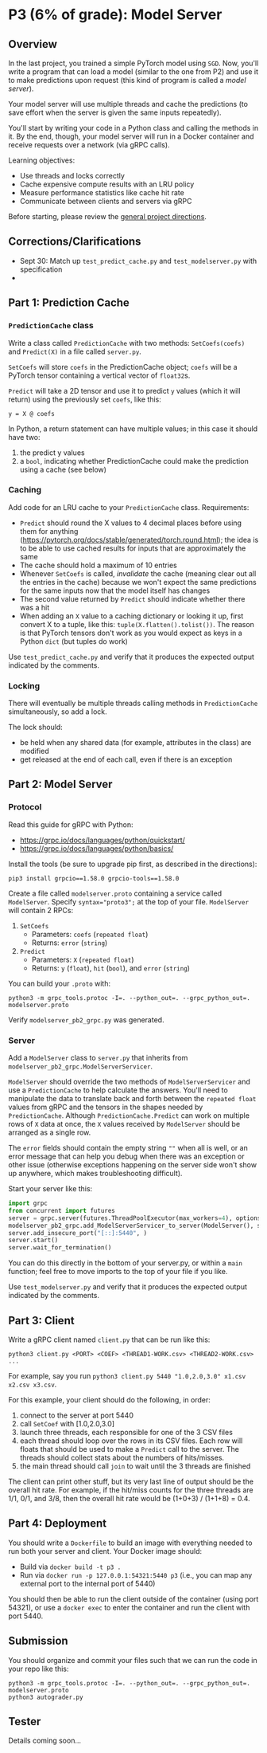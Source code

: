 # P3 (6% of grade): Model Server

## Overview

In the last project, you trained a simple PyTorch model using `SGD`. Now, you'll write a program that can load a model (similar to the one from P2) and use it to make predictions upon request (this kind of program is called a _model server_).

Your model server will use multiple threads and cache the predictions (to save effort when the server is given the same inputs repeatedly).

You'll start by writing your code in a Python class and calling the methods in it. By the end, though, your model server will run in a Docker container and receive requests over a network (via gRPC calls).

Learning objectives:

-   Use threads and locks correctly
-   Cache expensive compute results with an LRU policy
-   Measure performance statistics like cache hit rate
-   Communicate between clients and servers via gRPC

Before starting, please review the [general project directions](../projects.md).

## Corrections/Clarifications

-   Sept 30: Match up `test_predict_cache.py` and `test_modelserver.py` with specification
-

## Part 1: Prediction Cache

### `PredictionCache` class

Write a class called `PredictionCache` with two methods: `SetCoefs(coefs)` and `Predict(X)` in a file called `server.py`.

`SetCoefs` will store `coefs` in the PredictionCache object; `coefs` will be a PyTorch tensor containing a vertical vector of `float32`s.

`Predict` will take a 2D tensor and use it to predict `y` values (which it will return) using the previously set `coefs`, like this:

```
y = X @ coefs
```

In Python, a return statement can have multiple values; in this case it should have two:

1. the predict y values
2. a `bool`, indicating whether PredictionCache could make the prediction using a cache (see below)

### Caching

Add code for an LRU cache to your `PredictionCache` class. Requirements:

-   `Predict` should round the X values to 4 decimal places before using them for anything (https://pytorch.org/docs/stable/generated/torch.round.html); the idea is to be able to use cached results for inputs that are approximately the same
-   The cache should hold a maximum of 10 entries
-   Whenever `SetCoefs` is called, _invalidate_ the cache (meaning clear out all the entries in the cache) because we won't expect the same predictions for the same inputs now that the model itself has changes
-   The second value returned by `Predict` should indicate whether there was a hit
-   When adding an `X` value to a caching dictionary or looking it up, first convert X to a tuple, like this: `tuple(X.flatten().tolist())`. The reason is that PyTorch tensors don't work as you would expect as keys in a Python `dict` (but tuples do work)

Use `test_predict_cache.py` and verify that it produces the expected output indicated by the comments.

### Locking

There will eventually be multiple threads calling methods in `PredictionCache` simultaneously, so add a lock.

The lock should:

-   be held when any shared data (for example, attributes in the class) are modified
-   get released at the end of each call, even if there is an exception

## Part 2: Model Server

### Protocol

Read this guide for gRPC with Python:

-   https://grpc.io/docs/languages/python/quickstart/
-   https://grpc.io/docs/languages/python/basics/

Install the tools (be sure to upgrade pip first, as described in the directions):

```shell
pip3 install grpcio==1.58.0 grpcio-tools==1.58.0
```

Create a file called `modelserver.proto` containing a service called `ModelServer`.
Specify `syntax="proto3";` at the top of your file.
`ModelServer` will contain 2 RPCs:

1. `SetCoefs`
    - Parameters: `coefs` (`repeated float`)
    - Returns: `error` (`string`)
2. `Predict`
    - Parameters: `X` (`repeated float`)
    - Returns: `y` (`float`), `hit` (`bool`), and `error` (`string`)

You can build your `.proto` with:

```shell
python3 -m grpc_tools.protoc -I=. --python_out=. --grpc_python_out=. modelserver.proto
```

Verify `modelserver_pb2_grpc.py` was generated.

### Server

Add a `ModelServer` class to `server.py` that inherits from `modelserver_pb2_grpc.ModelServerServicer`.

`ModelServer` should override the two methods of `ModelServerServicer` and use a `PredictionCache` to help calculate the answers.
You'll need to manipulate the data to translate back and forth between the `repeated float` values from gRPC and the tensors in the shapes needed by `PredictionCache`.
Although `PredictionCache.Predict` can work on multiple rows of `X` data at once, the `X` values received by `ModelServer` should be arranged as a single row.

The `error` fields should contain the empty string `""` when all is well, or an error message that can help you debug when there was an exception or other issue (otherwise exceptions happening on the server side won't show up anywhere, which makes troubleshooting difficult).

Start your server like this:

```python
import grpc
from concurrent import futures
server = grpc.server(futures.ThreadPoolExecutor(max_workers=4), options=(('grpc.so_reuseport', 0),))
modelserver_pb2_grpc.add_ModelServerServicer_to_server(ModelServer(), server)
server.add_insecure_port("[::]:5440", )
server.start()
server.wait_for_termination()
```

You can do this directly in the bottom of your server.py, or within a `main` function; feel free to move imports to the top of your file if you like.

Use `test_modelserver.py` and verify that it produces the expected output indicated by the comments.

## Part 3: Client

Write a gRPC client named `client.py` that can be run like this:

```
python3 client.py <PORT> <COEF> <THREAD1-WORK.csv> <THREAD2-WORK.csv> ...
```

For example, say you run `python3 client.py 5440 "1.0,2.0,3.0" x1.csv x2.csv x3.csv`.

For this example, your client should do the following, in order:

1. connect to the server at port 5440
2. call `SetCoef` with [1.0,2.0,3.0]
3. launch three threads, each responsible for one of the 3 CSV files
4. each thread should loop over the rows in its CSV files. Each row will floats that should be used to make a `Predict` call to the server. The threads should collect stats about the numbers of hits/misses.
5. the main thread should call `join` to wait until the 3 threads are finished

The client can print other stuff, but its very last line of output should be the overall hit rate. For example, if the hit/miss counts for the three threads are 1/1, 0/1, and 3/8, then the overall hit rate would be (1+0+3) / (1+1+8) = 0.4.

## Part 4: Deployment

You should write a `Dockerfile` to build an image with everything needed to run both your server and client. Your Docker image should:

-   Build via `docker build -t p3 .`
-   Run via `docker run -p 127.0.0.1:54321:5440 p3` (i.e., you can map any external port to the internal port of 5440)

You should then be able to run the client outside of the container (using port 54321), or use a `docker exec` to enter the container and run the client with port 5440.

## Submission

You should organize and commit your files such that we can run the code in your repo like this:

```shell
python3 -m grpc_tools.protoc -I=. --python_out=. --grpc_python_out=. modelserver.proto
python3 autograder.py
```

## Tester

Details coming soon...
